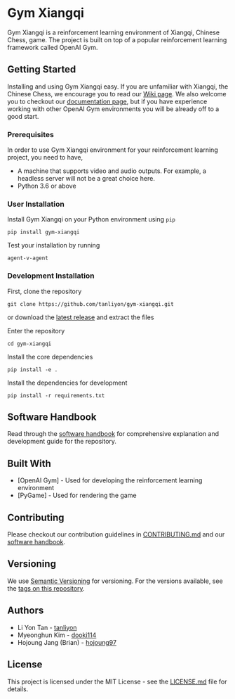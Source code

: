 # Gym Xiangqi
Gym Xiangqi is a reinforcement learning environment of Xiangqi, Chinese Chess, game.
The project is built on top of a popular reinforcement learning framework called OpenAI Gym.

## Getting Started
Installing and using Gym Xiangqi easy. If you are unfamiliar with Xiangqi, the Chinese Chess, we encourage 
you to read our [Wiki page](https://github.com/tanliyon/gym-xiangqi/wiki). We also welcome you to checkout our 
[documentation page](https://gym-xiangqi.readthedocs.io/en/latest/), but if you have experience 
working with other OpenAI Gym environments you will be already off to a good start.

### Prerequisites
In order to use Gym Xiangqi environment for your reinforcement learning project,
you need to have,
- A machine that supports video and audio outputs. For example, a headless server
will not be a great choice here.
- Python 3.6 or above

### User Installation
Install Gym Xiangqi on your Python environment using `pip`
```
pip install gym-xiangqi
```
Test your installation by running
```
agent-v-agent
```

### Development Installation
First, clone the repository
```
git clone https://github.com/tanliyon/gym-xiangqi.git
```
or download the [latest release](https://github.com/tanliyon/gym-xiangqi/releases)
and extract the files


Enter the repository
```
cd gym-xiangqi
```

Install the core dependencies
```
pip install -e .
```

Install the dependencies for development
```
pip install -r requirements.txt
```

## Software Handbook
Read through the [software handbook](https://docs.google.com/document/d/1Y5AM-Xj4XUkurKW1m9cBOs0bRJWS62qw8wu74Alcj9k/edit?usp=sharing) for comprehensive explanation and development guide for the repository.

## Built With
- [OpenAI Gym] - Used for developing the reinforcement learning environment
- [PyGame] - Used for rendering the game 

## Contributing
Please checkout our contribution guidelines in [CONTRIBUTING.md](CONTRIBUTING.md) and our 
[software handbook](https://docs.google.com/document/d/1Y5AM-Xj4XUkurKW1m9cBOs0bRJWS62qw8wu74Alcj9k/edit?usp=sharing).

## Versioning
We use [Semantic Versioning](http://semver.org/) for versioning. For the versions
available, see the [tags on this repository](https://github.com/tanliyon/gym-xiangqi/tags).

## Authors
- Li Yon Tan - [tanliyon](https://github.com/tanliyon)
- Myeonghun Kim - [dooki114](https://github.com/dooki114)
- Hojoung Jang (Brian) - [hojoung97](https://github.com/hojoung97)

## License
This project is licensed under the MIT License - see the [LICENSE.md](https://github.com/tanliyon/gym-xiangqi/blob/main/LICENSE) file for details.